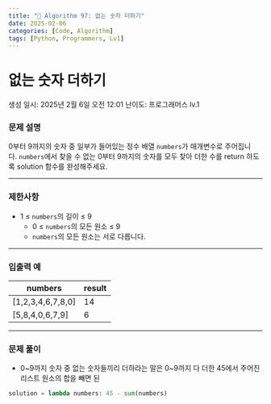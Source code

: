 ```yaml
---
title: "🧠 Algorithm 97: 없는 숫자 더하기"
date: 2025-02-06
categories: [Code, Algorithm]
tags: [Python, Programmers, Lv1]
---
```


# 없는 숫자 더하기

생성 일시: 2025년 2월 6일 오전 12:01
난이도: 프로그래머스 lv.1

### **문제 설명**

0부터 9까지의 숫자 중 일부가 들어있는 정수 배열 `numbers`가 매개변수로 주어집니다. `numbers`에서 찾을 수 없는 0부터 9까지의 숫자를 모두 찾아 더한 수를 return 하도록 solution 함수를 완성해주세요.

---

### 제한사항

- 1 ≤ `numbers`의 길이 ≤ 9
    - 0 ≤ `numbers`의 모든 원소 ≤ 9
    - `numbers`의 모든 원소는 서로 다릅니다.

---

### 입출력 예

| numbers | result |
| --- | --- |
| [1,2,3,4,6,7,8,0] | 14 |
| [5,8,4,0,6,7,9] | 6 |

---

### 문제 풀이

- 0~9까지 숫자 중 없는 숫자들끼리 더하라는 말은 0~9까지 다 더한 45에서 주어진 리스트 원소의 합을 빼면 된

```python
solution = lambda numbers: 45 - sum(numbers)
```